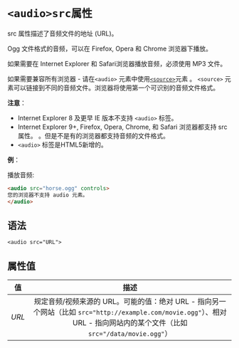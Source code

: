 # `<audio>src属性`

src 属性描述了音频文件的地址 (URL)。

Ogg 文件格式的音频，可以在 Firefox, Opera 和 Chrome 浏览器下播放。

如果需要在 Internet Explorer 和 Safari浏览器播放音频，必须使用 MP3 文件。

如果需要兼容所有浏览器 - 请在`<audio>` 元素中使用[`<source>`](source.md)元素 。 `<source>` 元素可以链接到不同的音频文件。浏览器将使用第一个可识别的音频文件格式。

**注意**：

-  Internet Explorer 8 及更早 IE 版本不支持 `<audio>` 标签。
- Internet Explorer 9+, Firefox, Opera, Chrome, 和 Safari 浏览器都支持 src 属性。 。但是不是有的浏览器都支持音频的文件格式。
- `<audio>` 标签是HTML5新增的。

**例**：

播放音频:

```html
<audio src="horse.ogg" controls>
您的浏览器不支持 audio 元素。
</audio>
```

## 语法

```
<audio src="URL">
```

## 属性值

|  值   |                             描述                             |
| :---: | :----------------------------------------------------------: |
| *URL* | 规定音频/视频来源的 URL。可能的值：绝对 URL - 指向另一个网站（比如 `src="http://example.com/movie.ogg"`）、相对 URL - 指向网站内的某个文件（比如 `src="/data/movie.ogg"`） |